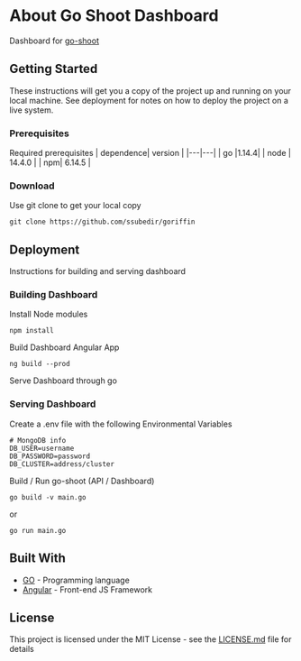 # About Go Shoot Dashboard
Dashboard for [go-shoot](https://github.com/ssubedir/go-shoot)

## Getting Started

These instructions will get you a copy of the project up and running on your local machine. See deployment for notes on how to deploy the project on a live system.

### Prerequisites
Required prerequisites
| dependence|  version | 
|---|---|
| go  |1.14.4|
| node | 14.4.0 |
| npm| 6.14.5  |


### Download

Use git clone to get your local copy 
```
git clone https://github.com/ssubedir/goriffin
```

## Deployment

Instructions for building and serving dashboard

### Building Dashboard

Install Node modules
```
npm install
```
Build Dashboard Angular App 
```
ng build --prod
```
Serve Dashboard through go

### Serving Dashboard

Create a .env file with the following Environmental Variables
```
# MongoDB info
DB_USER=username
DB_PASSWORD=password
DB_CLUSTER=address/cluster
```

Build / Run go-shoot (API / Dashboard)
```
go build -v main.go 
```
or
```
go run main.go 
```

## Built With

* [GO](https://golang.org/) - Programming language
* [Angular](https://angular.io/) - Front-end JS Framework

## License

This project is licensed under the MIT License - see the [LICENSE.md](https://github.com/ssubedir/go-shoot-dashboard/blob/master/LICENSE) file for details


